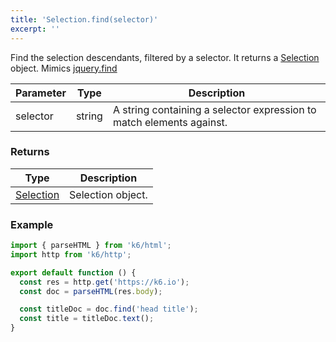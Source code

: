 ```yaml
---
title: 'Selection.find(selector)'
excerpt: ''
---
```


Find the selection descendants, filtered by a selector. It returns a [Selection](/javascript-api/k6-html/selection) object.
Mimics [jquery.find](https://api.jquery.com/find/)

| Parameter | Type   | Description                                                          |
| --------- | ------ | -------------------------------------------------------------------- |
| selector  | string | A string containing a selector expression to match elements against. |

### Returns

| Type                                           | Description       |
| ---------------------------------------------- | ----------------- |
| [Selection](/javascript-api/k6-html/selection) | Selection object. |

### Example

<CodeGroup labels={[]}>

```js
import { parseHTML } from 'k6/html';
import http from 'k6/http';

export default function () {
  const res = http.get('https://k6.io');
  const doc = parseHTML(res.body);

  const titleDoc = doc.find('head title');
  const title = titleDoc.text();
}
```

</CodeGroup>

